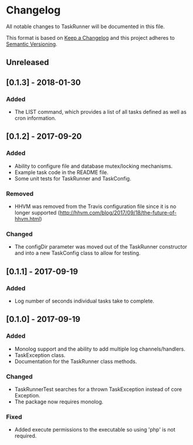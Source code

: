 # Changelog
All notable changes to TaskRunner will be documented in this file.

This format is based on [Keep a Changelog](http://keepachangelog.com/en/1.0.0/)
and this project adheres to [Semantic Versioning](http://semver.org/spec/v2.0.0.html).

## Unreleased

## [0.1.3] - 2018-01-30
### Added
- The LIST command, which provides a list of all tasks defined as well as cron information.

## [0.1.2] - 2017-09-20
### Added
- Ability to configure file and database mutex/locking mechanisms.
- Example task code in the README file.
- Some unit tests for TaskRunner and TaskConfig.

### Removed
- HHVM was removed from the Travis configuration file since it is no longer supported (http://hhvm.com/blog/2017/09/18/the-future-of-hhvm.html)

### Changed
- The configDir parameter was moved out of the TaskRunner constructor and into a new TaskConfig class to allow for testing.

## [0.1.1] - 2017-09-19
### Added
- Log number of seconds individual tasks take to complete.

## [0.1.0] - 2017-09-19
### Added
- Monolog support and the ability to add multiple log channels/handlers.
- TaskException class.
- Documentation for the TaskRunner class methods.

### Changed
- TaskRunnerTest searches for a thrown TaskException instead of core Exception.
- The package now requires monolog.

### Fixed
- Added execute permissions to the executable so using 'php' is not required.